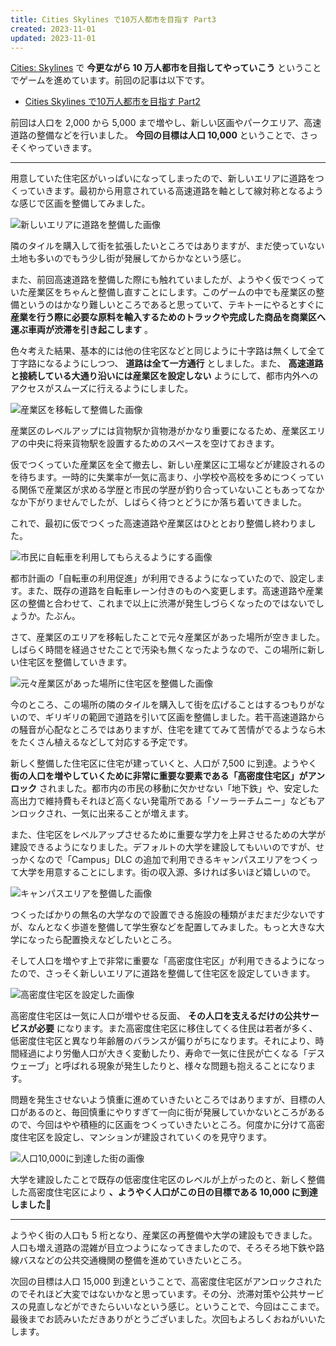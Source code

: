 ```yaml
---
title: Cities Skylines で10万人都市を目指す Part3
created: 2023-11-01
updated: 2023-11-01
---
```


[Cities: Skylines](https://store.steampowered.com/app/255710/Cities_Skylines/) で **今更ながら 10 万人都市を目指してやっていこう** ということでゲームを進めています。前回の記事は以下です。

- [Cities Skylines で10万人都市を目指す Part2](/blog/20231028/)

前回は人口を 2,000 から 5,000 まで増やし、新しい区画やパークエリア、高速道路の整備などを行いました。 **今回の目標は人口 10,000** ということで、さっそくやっていきます。

---

用意していた住宅区がいっぱいになってしまったので、新しいエリアに道路をつくっていきます。最初から用意されている高速道路を軸として線対称となるような感じで区画を整備してみました。

![新しいエリアに道路を整備した画像](84804317-b45d-486d-3750-b4920f623700)

隣のタイルを購入して街を拡張したいところではありますが、まだ使っていない土地も多いのでもう少し街が発展してからかなという感じ。

また、前回高速道路を整備した際にも触れていましたが、ようやく仮でつくっていた産業区をちゃんと整備し直すことにします。このゲームの中でも産業区の整備というのはかなり難しいところであると思っていて、テキトーにやるとすぐに **産業を行う際に必要な原料を輸入するためのトラックや完成した商品を商業区へ運ぶ車両が渋滞を引き起こします** 。

色々考えた結果、基本的には他の住宅区などと同じように十字路は無くして全て丁字路になるようにしつつ、 **道路は全て一方通行** としました。また、 **高速道路と接続している大通り沿いには産業区を設定しない** ようにして、都市内外へのアクセスがスムーズに行えるようにしました。

![産業区を移転して整備した画像](52e8c9c7-d57e-4427-9b4a-e6726e848700)

産業区のレベルアップには貨物駅か貨物港がかなり重要になるため、産業区エリアの中央に将来貨物駅を設置するためのスペースを空けておきます。

仮でつくっていた産業区を全て撤去し、新しい産業区に工場などが建設されるのを待ちます。一時的に失業率が一気に高まり、小学校や高校を多めにつくっている関係で産業区が求める学歴と市民の学歴が釣り合っていないこともあってなかなか下がりませんでしたが、しばらく待つとどうにか落ち着いてきました。

これで、最初に仮でつくった高速道路や産業区はひととおり整備し終わりました。

![市民に自転車を利用してもらえるようにする画像](35172860-da69-475b-c569-790e9568d200)

都市計画の「自転車の利用促進」が利用できるようになっていたので、設定します。また、既存の道路を自転車レーン付きのものへ変更します。高速道路や産業区の整備と合わせて、これまで以上に渋滞が発生しづらくなったのではないでしょうか。たぶん。

さて、産業区のエリアを移転したことで元々産業区があった場所が空きました。しばらく時間を経過させたことで汚染も無くなったようなので、この場所に新しい住宅区を整備していきます。

![元々産業区があった場所に住宅区を整備した画像](832153dc-29ed-417a-17b2-963016e36500)

今のところ、この場所の隣のタイルを購入して街を広げることはするつもりがないので、ギリギリの範囲で道路を引いて区画を整備しました。若干高速道路からの騒音が心配なところではありますが、住宅を建ててみて苦情がでるようなら木をたくさん植えるなどして対応する予定です。

新しく整備した住宅区に住宅が建っていくと、人口が 7,500 に到達。ようやく **街の人口を増やしていくために非常に重要な要素である「高密度住宅区」がアンロック** されました。都市内の市民の移動に欠かせない「地下鉄」や、安定した高出力で維持費もそれほど高くない発電所である「ソーラーチムニー」などもアンロックされ、一気に出来ることが増えます。

また、住宅区をレベルアップさせるために重要な学力を上昇させるための大学が建設できるようになりました。デフォルトの大学を建設してもいいのですが、せっかくなので「Campus」DLC の追加で利用できるキャンパスエリアをつくって大学を用意することにします。街の収入源、多ければ多いほど嬉しいので。

![キャンパスエリアを整備した画像](d4e123d9-09e3-4813-c72c-d46ce56ed300)

つくったばかりの無名の大学なので設置できる施設の種類がまだまだ少ないですが、なんとなく歩道を整備して学生寮などを配置してみました。もっと大きな大学になったら配置換えなどしたいところ。

そして人口を増やす上で非常に重要な「高密度住宅区」が利用できるようになったので、さっそく新しいエリアに道路を整備して住宅区を設定していきます。

![高密度住宅区を設定した画像](6be1c5ed-3282-4e5d-a081-ed6634f39800)

高密度住宅区は一気に人口が増やせる反面、 **その人口を支えるだけの公共サービスが必要** になります。また高密度住宅区に移住してくる住民は若者が多く、低密度住宅区と異なり年齢層のバランスが偏りがちになります。それにより、時間経過により労働人口が大きく変動したり、寿命で一気に住民が亡くなる「デスウェーブ」と呼ばれる現象が発生したりと、様々な問題も抱えることになります。

問題を発生させないよう慎重に進めていきたいところではありますが、目標の人口があるのと、毎回慎重にやりすぎて一向に街が発展していかないところがあるので、今回はやや積極的に区画をつくっていきたいところ。何度かに分けて高密度住宅区を設定し、マンションが建設されていくのを見守ります。

![人口10,000に到達した街の画像](fb69ca2f-5f43-4ef6-1ee0-30f2c8d4fc00)

大学を建設したことで既存の低密度住宅区のレベルが上がったのと、新しく整備した高密度住宅区により **、ようやく人口がこの日の目標である 10,000 に到達しました🎉**

---

ようやく街の人口も 5 桁となり、産業区の再整備や大学の建設もできました。人口も増え道路の混雑が目立つようになってきましたので、そろそろ地下鉄や路線バスなどの公共交通機関の整備を進めていきたいところ。

次回の目標は人口 15,000 到達ということで、高密度住宅区がアンロックされたのでそれほど大変ではないかなと思っています。その分、渋滞対策や公共サービスの見直しなどができたらいいなという感じ。ということで、今回はここまで。最後までお読みいただきありがとうございました。次回もよろしくおねがいいたします。
